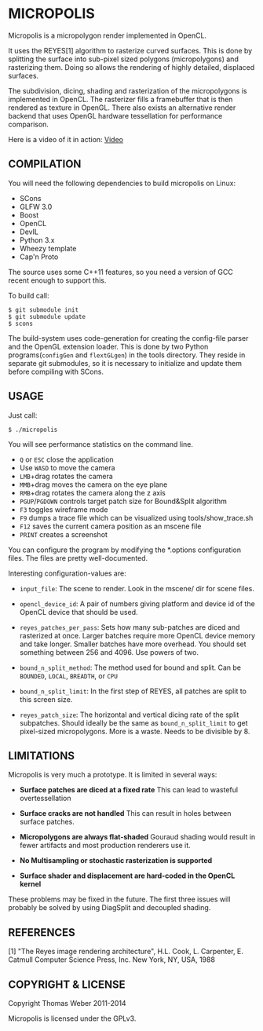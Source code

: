 # MICROPOLIS

Micropolis is a micropolygon render implemented in OpenCL. 

It uses the REYES[1] algorithm to rasterize curved surfaces. This is
done by splitting the surface into sub-pixel sized polygons (micropolygons) 
and rasterizing them. Doing so allows the rendering of highly detailed, displaced 
surfaces.

The subdivision, dicing, shading and rasterization of the micropolygons is implemented in
OpenCL. The rasterizer fills a framebuffer that is then rendered as
texture in OpenGL. 
There also exists an alternative render backend that uses OpenGL hardware
tessellation for performance comparison.

Here is a video of it in action: [Video](www.youtube.com/watch?v=09ozb1ttgmA)


## COMPILATION


You will need the following dependencies to build micropolis on Linux:

- SCons
- GLFW 3.0
- Boost
- OpenCL
- DevIL
- Python 3.x
- Wheezy template
- Cap'n Proto

The source uses some C++11 features, so you need a version of GCC recent enough
to support this.

To build call:

```
$ git submodule init
$ git submodule update
$ scons
```

The build-system uses code-generation for creating the config-file
parser and the OpenGL extension loader. This is done by two Python
programs(`configGen` and `flextGLgen`) in the tools directory. They reside
in separate git submodules, so it is necessary to initialize and
update them before compiling with SCons.


## USAGE


Just call:

```
$ ./micropolis
```

You will see performance statistics on the command line.

- `Q` or `ESC` close the application
- Use `WASD` to move the camera
- `LMB`+drag rotates the camera
- `MMB`+drag moves the camera on the eye plane
- `RMB`+drag rotates the camera along the z axis
- `PGUP`/`PGDOWN` controls target patch size for Bound&Split algorithm
- `F3` toggles wireframe mode
- `F9` dumps a trace file which can be visualized using tools/show_trace.sh
- `F12` saves the current camera position as an mscene file
- `PRINT` creates a screenshot

You can configure the program by modifying the *.options configuration files.
The files are pretty well-documented.

Interesting configuration-values are:

- `input_file`:
    The scene to render.
    Look in the mscene/ dir for scene files.

- `opencl_device_id`:
    A pair of numbers giving platform and device id of the OpenCL device that should be used.
     
- `reyes_patches_per_pass`:
    Sets how many sub-patches are diced and rasterized at once. Larger
    batches require more OpenCL device memory and take longer. Smaller
    batches have more overhead. You should set something between 256
    and 4096. Use powers of two.

- `bound_n_split_method`:
    The method used for bound and split. Can be `BOUNDED`, `LOCAL`, `BREADTH`, or `CPU`

- `bound_n_split_limit`:
    In the first step of REYES, all patches are split to this screen size.

- `reyes_patch_size`:
    The horizontal and vertical dicing rate of the split subpatches.
    Should ideally be the same as `bound_n_split_limit` to get
    pixel-sized micropolygons. More is a waste. Needs to be divisible by 8.
    

## LIMITATIONS


Micropolis is very much a prototype. It is limited in several ways:

- **Surface patches are diced at a fixed rate**
    This can lead to wasteful overtessellation

- **Surface cracks are not handled**
    This can result in holes between surface patches.

- **Micropolygons are always flat-shaded**
    Gouraud shading would result in fewer artifacts and most production renderers use it. 

- **No Multisampling or stochastic rasterization is supported**

- **Surface shader and displacement are hard-coded in the OpenCL kernel**

These problems may be fixed in the future. The first three issues will probably be solved by using DiagSplit and decoupled shading.


## REFERENCES

[1] "The Reyes image rendering architecture", 
    H.L. Cook, L. Carpenter, E. Catmull
    Computer Science Press, Inc. New York, NY, USA, 1988


## COPYRIGHT & LICENSE

Copyright Thomas Weber 2011-2014

Micropolis is licensed under the GPLv3.
